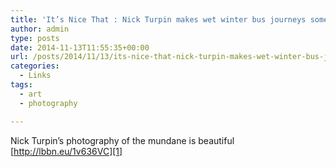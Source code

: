 ```yaml
---
title: 'It’s Nice That : Nick Turpin makes wet winter bus journeys somehow seem beautiful'
author: admin
type: posts
date: 2014-11-13T11:55:35+00:00
url: /posts/2014/11/13/its-nice-that-nick-turpin-makes-wet-winter-bus-journeys-somehow-seem-beautiful/
categories:
  - Links
tags:
  - art
  - photography

---
```

Nick Turpin&#8217;s photography of the mundane is beautiful [http://lbbn.eu/1v636VC][1]

 [1]: http://www.itsnicethat.com/articles/winter-bus